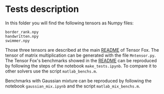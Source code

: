 # Tests description

In this folder you will find the following tensors as Numpy files:

    border_rank.npy
    handwritten.npy
    swimmer.npy

Those three tensors are described at the main [README](https://github.com/felipebottega/Tensor-Fox/blob/master/README.md) of Tensor Fox. The tensor of matrix multiplication can be generated with the file `Mntensor.py`. The Tensor Fox's benchmarks showed in the [README](https://github.com/felipebottega/Tensor-Fox/blob/master/README.md) can be reproduced by following the steps of the notebook `make_tests.ipynb`. To compare it to other solvers use the script `matlab_benchs.m`.

Benchmarks with Gaussian mixture can be reproduced by following the notebook `gaussian_mix.ipynb` and the script `matlab_mix_benchs.m`. 
